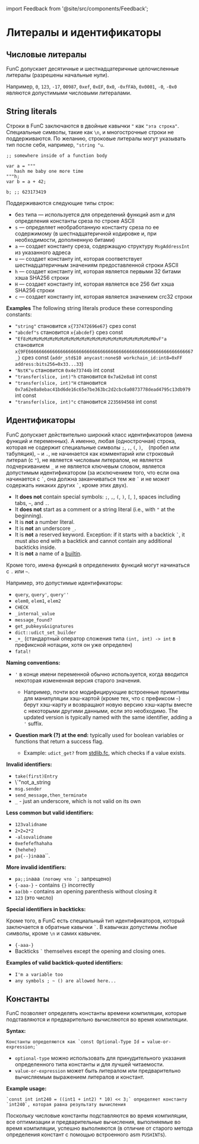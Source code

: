 import Feedback from '@site/src/components/Feedback';

# Литералы и идентификаторы

## Числовые литералы

FunC допускает десятичные и шестнадцатеричные целочисленные литералы (разрешены начальные нули).

Например, `0`, `123`, `-17`, `00987`, `0xef`, `0xEF`, `0x0`, `-0xfFAb`, `0x0001`, `-0`, `-0x0` являются допустимыми числовыми литералами.

## String literals

Строки в FunC заключаются в двойные кавычки `"` как `"эта строка"`.
Специальные символы, такие как `\n`, и многострочные строки не поддерживаются.
По желанию, строковые литералы могут указывать тип после себя, например, `"string "u`.

```
;; somewhere inside of a function body

var a = """
   hash me baby one more time
"""h;
var b = a + 42;

b; ;; 623173419
```

Поддерживаются следующие типы строк:

- без типа — используется для определений функций asm и для определения константы среза по строке ASCII
- `s` — определяет необработанную константу среза по ее содержимому (в шестнадцатеричной кодировке и, при необходимости, дополненную битами)
- `a` — создает константу среза, содержащую структуру `MsgAddressInt` из указанного адреса
- `u` — создает константу int, которая соответствует шестнадцатеричным значениям предоставленной строки ASCII
- `h` — создает константу int, которая является первыми 32 битами хэша SHA256 строки
- `H` — создает константу int, которая является все 256 бит хэша SHA256 строки
- `c` — создает константу int, которая является значением crc32 строки

**Examples**
The following string literals produce these corresponding constants:

- `"string"` становится `x{737472696e67}` срез const
- `"abcdef"s` становится `x{abcdef}` срез const
- `"Ef8zMzMzMzMzMzMzMzMzMzMzMzMzMzMzMzMzMzMzMzMzMzMzMzM0vF"a` становится `x{9FE66666666666666666666666666666666666666666666666666666666666667_}` срез const (`addr_std$10 anycast:none$0 workchain_id:int8=0xFF address:bits256=0x33...33`)
- `"NstK"u` становится `0x4e73744b` int const
- `"transfer(slice, int)"h` становится `0x7a62e8a8` int const
- `"transfer(slice, int)"H` становится `0x7a62e8a8ebac41bd6de16c65e7be363bc2d2cbc6a0873778dead4795c13db979` int const
- `"transfer(slice, int)"c` становится `2235694568` int const

## Идентификаторы

FunC допускает действительно широкий класс идентификаторов (имена функций и переменных).
А именно, любая (однострочная) строка, которая не содержит специальные символы `;`, `,`, `(`, `)`, ` ` (пробел или табуляция), `~` и `.`, не начинается как комментарий или строковый литерал (с `"`), не является числовым литералом, не является подчеркиванием `_` и не является ключевым словом, является допустимым идентификатором (за исключением того, что если она начинается с `` ` ``, она должна заканчиваться тем же `` ` `` и не может содержать никаких других `` ` ``, кроме этих двух).

- It **does not** contain special symbols: `;`, `,`, `(`, `)`, `[`, `]`, spaces including tabs, `~`, and `.`.
- It **does not** start as a comment or a string literal (i.e., with `"` at the beginning).
- It is **not** a number literal.
- It is **not** an underscore `_`.
- It is **not** a reserved keyword. Exception: if it starts with a backtick `` ` ``, it must also end with a backtick and cannot contain any additional backticks inside.
- It is **not** a name of a [builtin](https://github.com/ton-blockchain/ton/blob/5c392e0f2d946877bb79a09ed35068f7b0bd333a/crypto/func/builtins.cpp#L1133).

Кроме того, имена функций в определениях функций могут начинаться с `.` или `~`.

Например, это допустимые идентификаторы:

- `query`, `query'`, `query''`
- `elem0`, `elem1`, `elem2`
- `CHECK`
- `_internal_value`
- `message_found?`
- `get_pubkeys&signatures`
- `dict::udict_set_builder`
- `_+_` (стандартный оператор сложения типа `(int, int) -> int` в префиксной нотации, хотя он уже определен)
- `fatal!`

**Naming conventions:**

- `'` в конце имени переменной обычно используется, когда вводится некоторая измененная версия старого значения.

  - Например, почти все модифицирующие встроенные примитивы для манипуляции хэш-картой (кроме тех, что с префиксом `~`) берут хэш-карту и возвращают новую версию хэш-карты вместе с некоторыми другими данными, если это необходимо.
    The updated version is typically named with the same identifier, adding a `'` suffix.

- **Question mark (?) at the end:** typically used for boolean variables or functions that return a success flag.
  - Example: `udict_get?` from [stdlib.fc](/v3/documentation/smart-contracts/func/docs/stdlib), which checks if a value exists.

**Invalid identifiers:**

- `take(first)Entry`
- \\\`"not_a_string
- `msg.sender`
- `send_message,then_terminate`
- `_` - just an underscore, which is not valid on its own

**Less common but valid identifiers:**

- `123validname`
- `2+2=2*2`
- `-alsovalidname`
- `0xefefefhahaha`
- `{hehehe}`
- `pa{--}in`aaa\`\`.

**More invalid identifiers:**

- `pa;;in`aaa`` (потому что `;`` запрещено)
- `{-aaa-}` - contains `{}` incorrectly
- `aa(bb` - contains an opening parenthesis without closing it
- `123` (это число)

**Special identifiers in backticks:**

Кроме того, в FunC есть специальный тип идентификаторов, который заключается в обратные кавычки `` ` ``. В кавычках допустимы любые символы, кроме `\n` и самих кавычек.

- `{-aaa-}`
- Backticks `` ` `` themselves except the opening and closing ones.

**Examples of valid backtick-quoted identifiers:**

- `I'm a variable too`
- `any symbols ; ~ () are allowed here...`

## Константы

FunC позволяет определять константы времени компиляции, которые подставляются и предварительно вычисляются во время компиляции.

**Syntax:**

```func
Константы определяются как `const Optional-Type Id = value-or-expression;`
```

- `optional-type` можно использовать для принудительного указания определенного типа константы и для лучшей читаемости.
- `value-or-expression` может быть литералом или предварительно вычисляемым выражением литералов и констант.

**Example usage:**

```func
`const int int240 = ((int1 + int2) * 10) << 3;` определяет константу `int240`, которая равна результату вычисления
```

Поскольку числовые константы подставляются во время компиляции, все оптимизации и предварительные вычисления, выполняемые во время компиляции, успешно выполняются (в отличие от старого метода определения констант с помощью встроенного asm `PUSHINT`s).

<Feedback />
